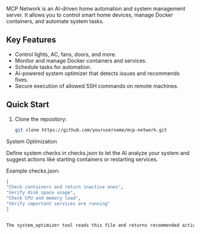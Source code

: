 
MCP Network is an AI-driven home automation and system management server. It allows you to control smart home devices, manage Docker containers, and automate system tasks.

## Key Features
- Control lights, AC, fans, doors, and more.
- Monitor and manage Docker containers and services.
- Schedule tasks for automation.
- AI-powered system optimizer that detects issues and recommends fixes.
- Secure execution of allowed SSH commands on remote machines.

## Quick Start
1. Clone the repository:
   ```bash
   git clone https://github.com/yourusername/mcp-network.git

System Optimization

Define system checks in checks.json to let the AI analyze your system and suggest actions like starting containers or restarting services.

Example checks.json:
   ```bash
[
  "Check containers and return inactive ones",
  "Verify disk space usage",
  "Check CPU and memory load",
  "Verify important services are running"
]


The system_optimizer tool reads this file and returns recommended actions in JSON format.


